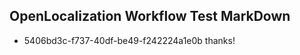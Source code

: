 ## OpenLocalization Workflow Test MarkDown
* 5406bd3c-f737-40df-be49-f242224a1e0b thanks!

<!--HONumber=Jan17_HO1-->


